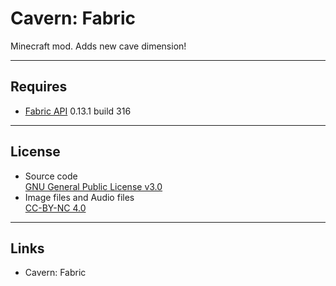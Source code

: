 # Cavern: Fabric
Minecraft mod. Adds new cave dimension!

----
## Requires
* [Fabric API](https://minecraft.curseforge.com/projects/fabric/files) 0.13.1 build 316

----
## License
* Source code  
[GNU General Public License v3.0](https://www.gnu.org/licenses/gpl-3.0.txt)
* Image files and Audio files  
[CC-BY-NC 4.0](http://creativecommons.org/licenses/by-nc/4.0/)

----
## Links
* Cavern: Fabric
